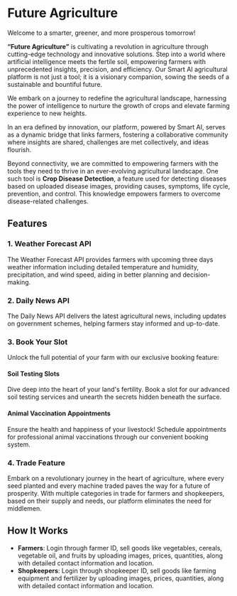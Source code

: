 # Future Agriculture

Welcome to a smarter, greener, and more prosperous tomorrow!

**“Future Agriculture”** is cultivating a revolution in agriculture through cutting-edge technology and innovative solutions. Step into a world where artificial intelligence meets the fertile soil, empowering farmers with unprecedented insights, precision, and efficiency. Our Smart AI agricultural platform is not just a tool; it is a visionary companion, sowing the seeds of a sustainable and bountiful future.

We embark on a journey to redefine the agricultural landscape, harnessing the power of intelligence to nurture the growth of crops and elevate farming experience to new heights.

In an era defined by innovation, our platform, powered by Smart AI, serves as a dynamic bridge that links farmers, fostering a collaborative community where insights are shared, challenges are met collectively, and ideas flourish.

Beyond connectivity, we are committed to empowering farmers with the tools they need to thrive in an ever-evolving agricultural landscape. One such tool is **Crop Disease Detection**, a feature used for detecting diseases based on uploaded disease images, providing causes, symptoms, life cycle, prevention, and control. This knowledge empowers farmers to overcome disease-related challenges.

## Features

### 1. Weather Forecast API

The Weather Forecast API provides farmers with upcoming three days weather information including detailed temperature and humidity, precipitation, and wind speed, aiding in better planning and decision-making.

### 2. Daily News API

The Daily News API delivers the latest agricultural news, including updates on government schemes, helping farmers stay informed and up-to-date.

### 3. Book Your Slot

Unlock the full potential of your farm with our exclusive booking feature:

#### Soil Testing Slots

Dive deep into the heart of your land's fertility. Book a slot for our advanced soil testing services and unearth the secrets hidden beneath the surface.

#### Animal Vaccination Appointments

Ensure the health and happiness of your livestock! Schedule appointments for professional animal vaccinations through our convenient booking system.

### 4. Trade Feature

Embark on a revolutionary journey in the heart of agriculture, where every seed planted and every machine traded paves the way for a future of prosperity. With multiple categories in trade for farmers and shopkeepers, based on their supply and needs, our platform eliminates the need for middlemen.

## How It Works

- **Farmers**: Login through farmer ID, sell goods like vegetables, cereals, vegetable oil, and fruits by uploading images, prices, quantities, along with detailed contact information and location.
- **Shopkeepers**: Login through shopkeeper ID, sell goods like farming equipment and fertilizer by uploading images, prices, quantities, along with detailed contact information and location.
